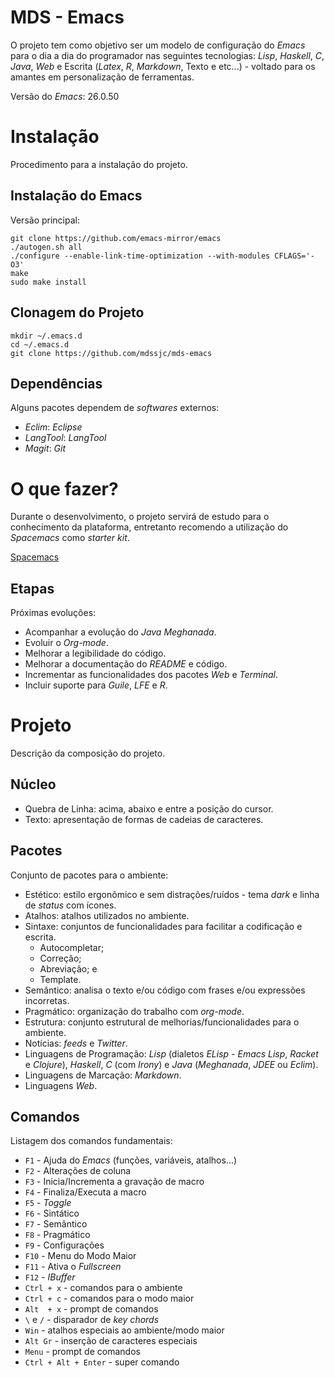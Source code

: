 # MDS - Emacs

O projeto tem como objetivo ser um modelo de configuração do *Emacs* para o dia a dia do programador nas seguintes tecnologias: *Lisp*, *Haskell*, *C*, *Java*, *Web* e Escrita (*Latex*, *R*, *Markdown*, Texto e etc...) - voltado para os amantes em personalização de ferramentas.

Versão do *Emacs*: 26.0.50

# Instalação

Procedimento para a instalação do projeto.

## Instalação do Emacs

Versão principal:

```
git clone https://github.com/emacs-mirror/emacs
./autogen.sh all
./configure --enable-link-time-optimization --with-modules CFLAGS='-O3'
make
sudo make install
```

## Clonagem do Projeto

```
mkdir ~/.emacs.d
cd ~/.emacs.d
git clone https://github.com/mdssjc/mds-emacs
```

## Dependências

Alguns pacotes dependem de *softwares* externos:

* *Eclim*: *Eclipse*
* *LangTool*: *LangTool*
* *Magit*: *Git*

# O que fazer?

Durante o desenvolvimento, o projeto servirá de estudo para o conhecimento da plataforma, entretanto recomendo a utilização do *Spacemacs* como *starter kit*.

[Spacemacs](https://github.com/syl20bnr/spacemacs)

## Etapas

Próximas evoluções:

* Acompanhar a evolução do *Java Meghanada*.
* Evoluir o *Org-mode*.
* Melhorar a legibilidade do código.
* Melhorar a documentação do *README* e código.
* Incrementar as funcionalidades dos pacotes *Web* e *Terminal*.
* Incluir suporte para *Guile*, *LFE* e *R*.

# Projeto

Descrição da composição do projeto.

## Núcleo

* Quebra de Linha: acima, abaixo e entre a posição do cursor.
* Texto: apresentação de formas de cadeias de caracteres.

## Pacotes

Conjunto de pacotes para o ambiente:

* Estético: estilo ergonômico e sem distrações/ruídos - tema *dark* e linha de *status* com ícones.
* Atalhos: atalhos utilizados no ambiente.
* Sintaxe: conjuntos de funcionalidades para facilitar a codificação e escrita.
   * Autocompletar;
   * Correção;
   * Abreviação; e
   * Template.
* Semântico: analisa o texto e/ou código com frases e/ou expressões incorretas.
* Pragmático: organização do trabalho com *org-mode*.
* Estrutura: conjunto estrutural de melhorias/funcionalidades para o ambiente.
* Notícias: *feeds* e *Twitter*.
* Linguagens de Programação: *Lisp* (dialetos *ELisp* - *Emacs Lisp*, *Racket* e *Clojure*), *Haskell*, *C* (com *Irony*) e *Java* (*Meghanada*, *JDEE* ou *Eclim*).
* Linguagens de Marcação: *Markdown*.
* Linguagens *Web*.

## Comandos

Listagem dos comandos fundamentais:

* `F1` - Ajuda do *Emacs* (funções, variáveis, atalhos...)
* `F2` - Alterações de coluna
* `F3` - Inicia/Incrementa a gravação de macro
* `F4` - Finaliza/Executa a macro
* `F5` - *Toggle*
* `F6` - Sintático
* `F7` - Semântico
* `F8` - Pragmático
* `F9` - Configurações
* `F10` - Menu do Modo Maior
* `F11` - Ativa o *Fullscreen*
* `F12` - *IBuffer*
* `Ctrl + x` - comandos para o ambiente
* `Ctrl + c` - comandos para o modo maior
* `Alt  + x` - prompt de comandos
* `\` e `/`  - disparador de *key chords*
* `Win`    - atalhos especiais ao ambiente/modo maior
* `Alt Gr` - inserção de caracteres especiais
* `Menu`   - prompt de comandos
* `Ctrl + Alt + Enter` - super comando
